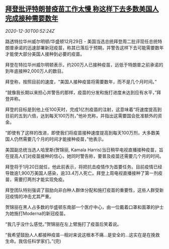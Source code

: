 <!--1609289730000-->
[拜登批评特朗普疫苗工作太慢 称这样下去多数美国人完成接种需要数年](https://cn.reuters.com/article/biden-criticism-trump-vaccination-1229-t-idCNKBS29401Q)
------

<div><i>2020-12-30T00:52:24Z</i></div><p>路透特拉华州威尔明顿/华盛顿12月29日 - 美国当选总统拜登周二批评现任总统特朗普承诺的迅速部署新冠疫苗，称其已落后于预期，并警告这样下去可能需要数年才能使大部分美国人接种到必要的疫苗。</p><p>拜登在特拉华州威尔明顿表示，约200万人已接种疫苗，远低于特朗普之前承诺的到年底接种2,000万人的数目。</p><p>拜登称，按照目前的速度，“美国人接种疫苗将需要数年，而不是几个月时间。”</p><p>“就像我长期以来担心并警告的那样，疫苗的分发和施打进度未达到应有水平，”拜登并称。</p><p>拜登的目标是到他上任100天时，完成1亿剂疫苗的注射，这意味着“将速度提高到目前的五到六倍，达到每天100万剂，”他补充称，并指出这需要国会批准额外的资金。</p><p>“即使有了这样的改进，即使我们将疫苗接种速度提高到每天100万剂，大多数美国人仍然需要几个月的时间才能接种疫苗，”他表示。</p><p>美国副总统当选人哈里斯(贺锦丽, Kamala Harris)当日稍早电视直播接种疫苗，旨在提高人们对疫苗接种的信心，她同时警告称，要普及疫苗还需要几个月的时间。</p><p>拜登将于1月20日就任，他此前表示，将把抗击疫情作为首要任务。目前疫情已经导致逾1,900万美国人感染，逾33.4万人死亡。拜登上周电视直播接种了第一剂疫苗，需要打两剂才能实现免疫。</p><p>拜登团队特别强调了鼓励向非白种人群体分配和施打疫苗的重要性，这些人群受新冠疫情的冲击尤其严重。</p><p>贺锦丽在黑人占多数的华盛顿东南部一个医疗中心，由一位戴着口罩和面罩的护士为她施打Moderna的新冠疫苗。</p><p>“我几乎没什么感觉。”贺锦丽在左上臂施打了疫苗后笑着说。</p><p>“我希望鼓励人人都接种疫苗--相对来说这根本不痛...是安全的...这实在是在挽救生命。我信任科学家们。”(完)</p>
